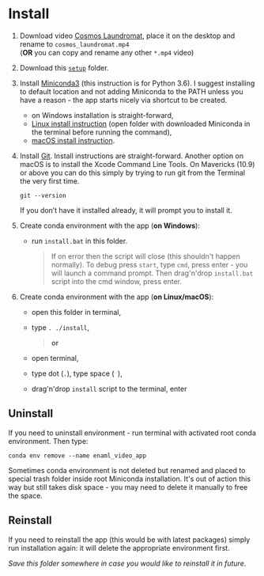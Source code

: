 # Install

1. Download video [Cosmos Laundromat](https://cloud.blender.org/p/cosmos-laundromat/55f35f7f2beb3300960bb077),
   place it on the desktop and rename to `cosmos_laundromat.mp4`  
   (**OR** you can copy and rename any other `*.mp4` video)

2. Download this [`setup`](./) folder.

3. Install [Miniconda3](https://conda.io/miniconda.html)
  (this instruction is for Python 3.6). I suggest
  installing to default location and not adding Miniconda
  to the PATH unless you have a reason - the app starts
  nicely via shortcut to be created.
    * on Windows installation is straight-forward,
    * [Linux install instruction](https://conda.io/docs/user-guide/install/linux.html)
      (open folder with downloaded Miniconda in the terminal before running the command),
    * [macOS install instruction](https://conda.io/docs/user-guide/install/macos.html).

4. Install [Git](https://git-scm.com/downloads).
  Install instructions are straight-forward. Another
  option on macOS is to install the Xcode Command
  Line Tools. On Mavericks (10.9) or above you can
  do this simply by trying to run git from the
  Terminal the very first time.

       git --version

    If you don’t have it installed already, it will
    prompt you to install it.

5. Create conda environment with the app (**on Windows**):  

    - run `install.bat` in this folder.  

      > If on error then the script will close (this shouldn't
      > happen normally). To debug press `start`, type `cmd`,
      > press enter - you will launch a command prompt. Then
      > drag'n'drop `install.bat` script into the cmd window,
      > press enter.

6. Create conda environment with the app (**on Linux/macOS**):

    - open this folder in terminal,
    - type `. ./install`,  

      >  **or**  

    - open terminal,
    - type dot (`.`), type space (` `),
    - drag'n'drop `install` script to the terminal, enter  


## Uninstall

If you need to uninstall environment - run terminal with
activated root conda environment. Then type:

    conda env remove --name enaml_video_app

Sometimes conda environment is not deleted but renamed and placed to special trash folder inside root Miniconda installation. It's out of action this way but still takes disk space - you may need to delete it manually to free the space.


## Reinstall

If you need to reinstall the app (this would be with latest packages) simply run installation again: it will delete the appropriate environment first.

*Save this folder somewhere in case you would like to reinstall it in future*.
